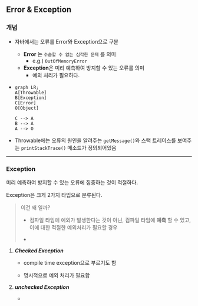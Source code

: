 ## Error & Exception

### 개념

* 자바에서는 오류를 Error와 Exception으로 구분

  * **Error** 는 `수습할 수 없는 심각한 문제` 를 의미
    * e.g.) `OutOfMemoryError`
  * **Exception**은 미리 예측하여 방지할 수 있는 오류를 의미
    * 예외 처리가 필요하다.

* ```mermaid
  graph LR;
  A[Throwable]
  B[Exception]
  C[Error]
  O[Object]
  
  C --> A
  B --> A
  A --> O
  
  ```

* Throwable에는 오류의 원인을 알려주는 `getMessage()`와  스택 트레이스를 보여주는 `printStackTrace()` 메소드가 정의되어있음

---

### Exception

미리 예측하여 방지할 수 있는 오류에 집중하는 것이 적절하다.

Exception은 크게 2가지 타입으로 분류된다.

> 이건 왜 일까?
>
> * 컴파일 타임에 예외가 발생한다는 것이 아닌, 컴파일 타임에 **예측** 할 수 있고, 이에 대한 적절한 예외처리가 필요할 경우
>
> * 

1. ***Checked Exception***

   * compile time exception으로 부르기도 함

   * 명시적으로 예외 처리가 필요함

     

2. ***unchecked Exception***

   * 

